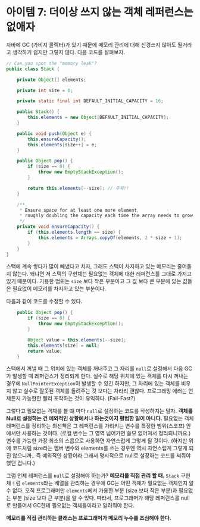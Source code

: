 # 아이템 7: 더이상 쓰지 않는 객체 레퍼런스는 없애자

자바에 GC (가비지 콜렉터)가 있기 때문에 메모리 관리에 대해 신경쓰지 않아도 될거라고 생각하기 쉽지만 그렇지 않다. 다음 코드를 살펴보자.

```java
// Can you spot the "memory leak"?
public class Stack {

    private Object[] elements;

    private int size = 0;

    private static final int DEFAULT_INITIAL_CAPACITY = 16;

    public Stack() {
        this.elements = new Object[DEFAULT_INITIAL_CAPACITY];
    }

    public void push(Object e) {
        this.ensureCapacity();
        this.elements[size++] = e;
    }

    public Object pop() {
        if (size == 0) {
            throw new EmptyStackException();
        }

        return this.elements[--size]; // 주목!!
    }

    /**
     * Ensure space for at least one more element,
     * roughly doubling the capacity each time the array needs to grow.
     */
    private void ensureCapacity() {
        if (this.elements.length == size) {
            this.elements = Arrays.copyOf(elements, 2 * size + 1);
        }
    }
}
```

스택에 계속 쌓다가 많이 빼냈다고 치자, 그래도 스택이 차지하고 있는 메모리는 줄어들지 않는다. 왜냐면 저 스택의 구현체는 필요없는 객체에 대한 레퍼런스를 그대로 가지고 있기 때문이다. 가용한 범위는 `size` 보다 작은 부분이고 그 값 보다 큰 부분에 있는 값들은 필요없이 메모리를 차지하고 있는 부분이다.

다음과 같이 코드를 수정할 수 있다.

```java
    public Object pop() {
        if (size == 0) {
            throw new EmptyStackException();
        }

        Object value = this.elements[--size];
        this.elements[size] = null;
        return value;
    }
```

스택에서 꺼낼 때 그 위치에 있는 객체를 꺼내주고 그 자리를 `null`로 설정해서 다음 GC가 발생할 때 레퍼런스가 정리되게 한다. 실수로 해당 위치에 있는 객체를 다시 꺼내는 경우에 `NullPointerException`이 발생할 수 있긴 하지만, 그 자리에 있는 객체를 비우지 않고 실수로 잘못된 객체를 돌려주는 것 보다는 차라리 괜찮다. 프로그래밍 에러는 언제든지 가능한한 빨리 포착하는 것이 유익하다. (Fail-Fast?)

그렇다고 필요없는 객체를 볼 떄 마다 `null`로 설정하는 코드를 작성하지는 말자. **객체를 Null로 설정하는 건 예외적인 상황에서나 하는것이지 평범한 일이 아니다.** 필요없는 객체 레퍼런스를 정리하는 최선책은 그 레퍼런스를 가리키는 변수를 특정한 범위(스코프) 안에서만 사용하는 것이다. (로컬 변수는 그 영역 넘어가면 쓸모 없어져서 정리되니까요.) 변수를 가능한 가장 최소의 스콥으로 사용하면 자연스럽게 그렇게 될 것이다. (하지만 위에 코드처럼 size라는 멤버 변수와 elements를 쓰는 경우엔 역시 자연스럽게 그렇게 되진 않으니까.. 즉 예외적인 상황이라 그래서 명시적으로 null로 설정하는 코드를 써줘야 했던 겁니다.)

그럼 언제 레퍼런스를 `null`로 설정해야 하는가? **메모리를 직접 관리 할 때.** `Stack` 구현체ㅓ럼 `elements`라는 배열을 관리하는 경우에 GC는 어떤 객체가 필요없는 객체인지 알 수 없다. 오직 프로그래머만 `elements`에서 가용한 부분 (size 보다 작은 부분)과 필요없는 부분 (size 보다 큰 부분)을 알 수 있다. 따라서, 프로그래머가 해당 레퍼런스를 null로 만들어서 GC한테 필요없는 객체들이라고 알려줘야 한다.

**메모리를 직접 관리하는 클래스는 프로그래머가 메모리 누수를 조심해야 한다.**

